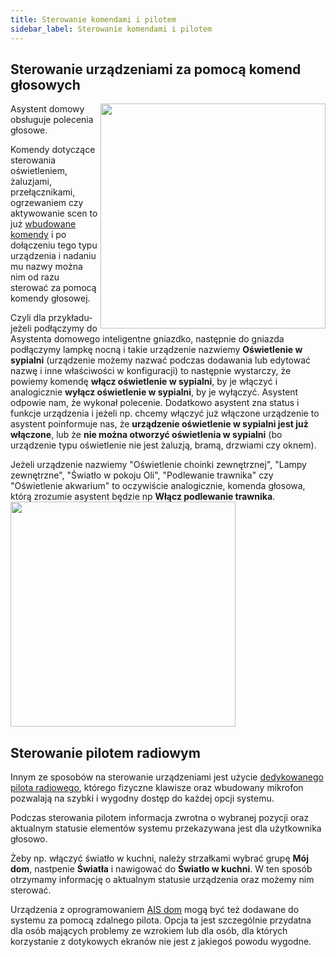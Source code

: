 ```yaml
---
title: Sterowanie komendami i pilotem
sidebar_label: Sterowanie komendami i pilotem
---
```


## Sterowanie urządzeniami za pomocą komend głosowych

<img src="/AIS-docs/img/en/iot/iot_light_off.png" width="360" align="right"> </img>

Asystent domowy obsługuje polecenia głosowe.

Komendy dotyczące sterowania oświetleniem, żaluzjami, przełącznikami, ogrzewaniem czy aktywowanie scen to już [wbudowane komendy](/AIS-docs/docs/en/ais_app_assistent_commands.html) i po dołączeniu tego typu urządzenia i nadaniu mu nazwy można nim od razu sterować za pomocą komendy głosowej.

Czyli dla przykładu- jeżeli podłączymy do Asystenta domowego inteligentne gniazdko, następnie do gniazda podłączymy lampkę nocną i takie urządzenie nazwiemy **Oświetlenie w sypialni** (urządzenie możemy nazwać podczas dodawania lub edytować nazwę i inne właściwości w konfiguracji) to następnie wystarczy, że powiemy komendę **włącz oświetlenie w sypialni**, by je włączyć i analogicznie **wyłącz oświetlenie w sypialni**, by je wyłączyć. Asystent odpowie nam, że wykonał polecenie. Dodatkowo asystent zna status i funkcje urządzenia i jeżeli np. chcemy włączyć już włączone urządzenie to asystent poinformuje nas, że **urządzenie oświetlenie w sypialni jest już włączone**, lub że **nie można otworzyć oświetlenia w sypialni** (bo urządzenie typu oświetlenie nie jest żaluzją, bramą, drzwiami czy oknem).


Jeżeli urządzenie nazwiemy "Oświetlenie choinki zewnętrznej", "Lampy zewnętrzne", "Światło w pokoju Oli", "Podlewanie trawnika" czy "Oświetlenie akwarium" to oczywiście analogicznie, komenda głosowa, którą zrozumie asystent będzie np **Włącz podlewanie trawnika**.
<img src="/AIS-docs/img/en/iot/iot_podlewanie_trawnika.png" width="360" align="center"> </img>



## Sterowanie pilotem radiowym

Innym ze sposobów na sterowanie urządzeniami jest użycie [dedykowanego pilota radiowego](/AIS-docs/docs/en/next/ais_remote_mode_off_tv.html), którego fizyczne klawisze oraz wbudowany mikrofon pozwalają na szybki i wygodny dostęp do każdej opcji systemu.

Podczas sterowania pilotem informacja zwrotna o wybranej pozycji oraz aktualnym statusie elementów systemu przekazywana jest dla użytkownika głosowo.

Żeby np. włączyć światło w kuchni, należy strzałkami wybrać grupę **Mój dom**, nastpenie **Światła** i nawigować do **Światło w kuchni**. W ten sposób otrzymamy informację o aktualnym statusie urządzenia oraz możemy nim sterować.

Urządzenia z oprogramowaniem [AIS dom](/AIS-docs/docs/en/ais_iot_works_with.html) mogą być też dodawane do systemu za pomocą zdalnego pilota. Opcja ta jest szczególnie przydatna dla osób mających problemy ze wzrokiem lub dla osób, dla których korzystanie z dotykowych ekranów nie jest z jakiegoś powodu wygodne.

